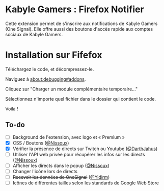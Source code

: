 # Kabyle Gamers : Firefox Notifier

Cette extension permet de s'inscrire aux notifications de Kabyle Gamers (One Signal). Elle offre aussi des boutons d'accès rapide aux comptes sociaux de Kabyle Gamers.

# Installation sur Fifefox

Téléchargez le code, et décompressez-le.

Naviguez à [about:debugging#addons](about:debugging#addons).

Cliquez sur "Charger un module complémentaire temporaire..."

Sélectionnez n'importe quel fichier dans le dossier qui contient le code.

Voilà !

## To-do

- [ ] Background de l'extension, avec logo et « Premium »
- [x] CSS / Boutons ([@Nissoux](https://github.com/@nissoux))
- [x] Vérifier la présence de directs sur Twitch ou Youtube ([@DarthJahus](https://github.com/darthjahus))
- [ ] Utiliser l'API web privée pour récupérer les infos sur les directs ([@Nissoux](https://github.com/@nissoux))
- [ ] Afficher les directs dans le popup ([@Nissoux](https://github.com/@nissoux))
- [ ] Changer l'icône lors de directs
- [ ] ~~Recevoir les données de OneSignal~~ ([@Yidirm](https://github.com/yidirm))
- [ ] Icônes de différentes tailles selon les standards de Google Web Store
